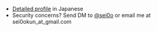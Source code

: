 

- [Detailed profile](https://o0i.es/profile.html) in Japanese
- Security concerns? Send DM to [@sei0o](http://twitter.com/sei0o) or email me at sei0okun_at_gmail.com

<!--
**sei0o/sei0o** is a ✨ _special_ ✨ repository because its `README.md` (this file) appears on your GitHub profile.

Here are some ideas to get you started:

- 🔭 I’m currently working on ...
- 🌱 I’m currently learning ...
- 👯 I’m looking to collaborate on ...
- 🤔 I’m looking for help with ...
- 💬 Ask me about ...
- 📫 How to reach me: ...
- 😄 Pronouns: ...
- ⚡ Fun fact: ...
-->
